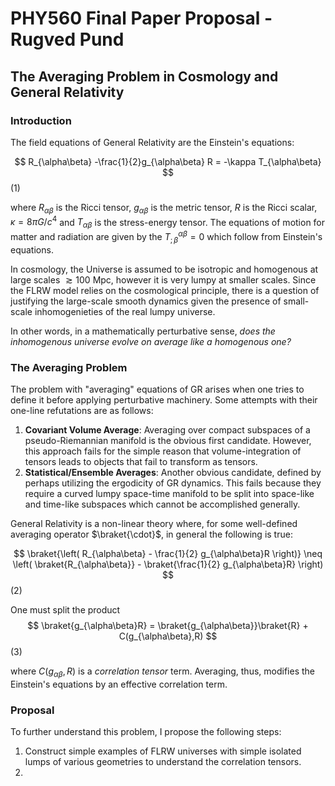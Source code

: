 # PHY560 Final Paper Proposal - Rugved Pund

## The Averaging Problem in Cosmology and General Relativity

### Introduction

The field equations of General Relativity are the Einstein's equations:

$$ R_{\alpha\beta} -\frac{1}{2}g_{\alpha\beta} R = -\kappa T_{\alpha\beta} $$ (1)

where $R_{\alpha\beta}$ is the Ricci tensor, $g_{\alpha\beta}$ is the metric tensor, $R$ is the Ricci scalar, $\kappa = 8\pi G/c^4$ and $T_{\alpha\beta}$ is the stress-energy tensor. The equations of motion for matter and radiation are given by the $T^{\alpha\beta}_{;\beta}=0$ which follow from Einstein's equations.

In cosmology, the Universe is assumed to be isotropic and homogenous at large scales $\gtrsim 100$ Mpc, however it is very lumpy at smaller scales. Since the FLRW model relies on the cosmological principle, there is a question of justifying the large-scale smooth dynamics given the presence of small-scale inhomogenieties of the real lumpy universe.

In other words, in a mathematically perturbative sense, *does the inhomogenous universe evolve on average like a homogenous one?*

### The Averaging Problem

The problem with "averaging" equations of GR arises when one tries to define it before applying perturbative machinery. Some attempts with their one-line refutations are as follows:

1. **Covariant Volume Average**: Averaging over compact subspaces of a pseudo-Riemannian manifold is the obvious first candidate. However, this approach fails for the simple reason that volume-integration of tensors leads to objects that fail to transform as tensors. 
1. **Statistical/Ensemble Averages**: Another obvious candidate, defined by perhaps utilizing the ergodicity of GR dynamics. This fails because they require a curved lumpy space-time manifold to be split into space-like and time-like subspaces which cannot be accomplished generally.

General Relativity is a non-linear theory where, for some well-defined averaging operator $\braket{\cdot}$, in general the following is true:

$$ \braket{\left( R_{\alpha\beta} - \frac{1}{2} g_{\alpha\beta}R \right)} \neq \left( \braket{R_{\alpha\beta}} - \braket{\frac{1}{2} g_{\alpha\beta}R} \right) $$ (2)

One must split the product 
$$ \braket{g_{\alpha\beta}R} = \braket{g_{\alpha\beta}}\braket{R} + C(g_{\alpha\beta},R) $$ (3)

where $C(g_{\alpha\beta},R)$ is a *correlation tensor* term. Averaging, thus, modifies the Einstein's equations by an effective correlation term. 



### Proposal

To further understand this problem, I propose the following steps:

1. Construct simple examples of FLRW universes with simple isolated lumps of various geometries to understand the correlation tensors.
1. 
